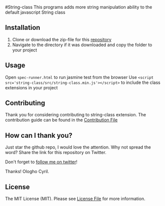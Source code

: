 #String-class
This programs adds more string manipulation ability to the default javascript String class

## Installation
   1. Clone or download the zip-file for this [repository](https://github.com/cyrielo/string-class.git)
   2. Navigate to the directory if it was downloaded and copy the folder to your project

## Usage
   Open ```spec-runner.html``` to run jasmine test from the browser
   Use ```<script src='string-class/src/string-class.min.js'></script>``` to include the class extensions in your project

## Contributing
Thank you for considering contributing to string-class extension.
The contribution guide can be found in the [Contribution File](CONTRIBUTING.md)

## How can I thank you?
Just star the github repo, I would love the attention.
Why not spread the word? Share the link for this repository on Twitter.

Don't forget to [follow me on twitter](https://twitter.com/cyrielo)!

Thanks!
Ologho Cyril.

## License

The MIT License (MIT). Please see [License File](LICENSE.md) for more information.

